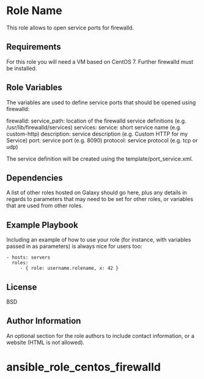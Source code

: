 Role Name
=========

This role allows to open service ports for firewalld.

Requirements
------------

For this role you will need a VM based on CentOS 7. Further firewalld must be installed.

Role Variables
--------------

The variables are used to define service ports that should be opened using firewalld:

firewalld:
    service_path: location of the firewalld service definitions (e.g. /usr/lib/firewalld/services)
    services:
        service: short service name (e.g. custom-http)
        description: service description (e.g. Custom HTTP for my Service)
        port: service port (e.g. 8090)
        protocol: service protocol (e.g. tcp or udp)

The service definition will be created using the template/port_service.xml.

Dependencies
------------

A list of other roles hosted on Galaxy should go here, plus any details in regards to parameters that may need to be set for other roles, or variables that are used from other roles.

Example Playbook
----------------

Including an example of how to use your role (for instance, with variables passed in as parameters) is always nice for users too:

    - hosts: servers
      roles:
         - { role: username.rolename, x: 42 }

License
-------

BSD

Author Information
------------------

An optional section for the role authors to include contact information, or a website (HTML is not allowed).
# ansible_role_centos_firewalld
